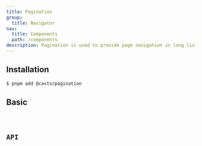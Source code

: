 ```yaml
---
title: Pagination
group:
  title: Navigator
nav:
  title: Components
  path: /components
description: Pagination is used to provide page navigation in long lists or data sets.
---
```


## Installation

```bash
$ pnpm add @casts/pagination
```

## Basic

<code src="../examples/basic.tsx" />

## API

<API src="@casts/pagination"></API>
